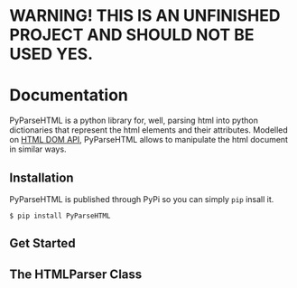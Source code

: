 # WARNING! THIS IS AN UNFINISHED PROJECT AND SHOULD NOT BE USED YES.


# Documentation

PyParseHTML is a python library for, well, parsing html into python dictionaries that represent the html elements and their attributes. Modelled on [HTML DOM API](https://developer.mozilla.org/en-US/docs/Learn/JavaScript/Client-side_web_APIs/Manipulating_documents), PyParseHTML allows to manipulate the html document in similar ways. 

## Installation

PyParseHTML is published through PyPi so you can simply `pip` insall it.

```$ pip install PyParseHTML```

## Get Started


## The HTMLParser Class
